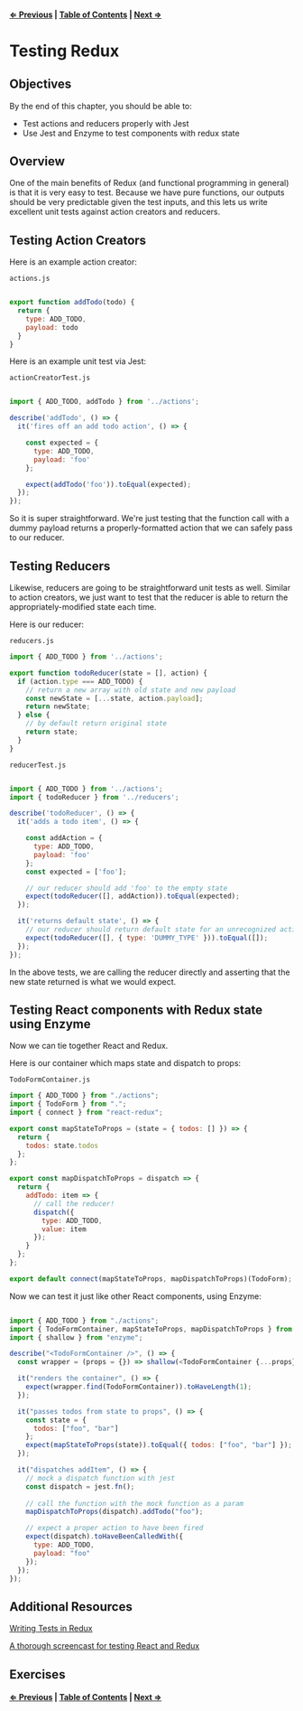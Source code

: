 #### [⇐ Previous](./06-redux_and_react.md) | [Table of Contents](./../readme.md) | [Next ⇒](./08-backend.md)

# Testing Redux

## Objectives

By the end of this chapter, you should be able to:

- Test actions and reducers properly with Jest
- Use Jest and Enzyme to test components with redux state

## Overview

One of the main benefits of Redux (and functional programming in general) is that it is very easy to test. Because we have pure functions, our outputs should be very predictable given the test inputs, and this lets us write excellent unit tests against action creators and reducers.

## Testing Action Creators

Here is an example action creator:

`actions.js`

```js

export function addTodo(todo) {
  return {
    type: ADD_TODO,
    payload: todo
  }
}

```

Here is an example unit test via Jest:

`actionCreatorTest.js`

```js

import { ADD_TODO, addTodo } from '../actions';

describe('addTodo', () => {
  it('fires off an add todo action', () => {

    const expected = {
      type: ADD_TODO,
      payload: 'foo'
    };

    expect(addTodo('foo')).toEqual(expected);
  });
});

```

So it is super straightforward. We're just testing that the function call with a dummy payload returns a properly-formatted action that we can safely pass to our reducer.

## Testing Reducers

Likewise, reducers are going to be straightforward unit tests as well. Similar to action creators, we just want to test that the reducer is able to return the appropriately-modified state each time.

Here is our reducer:

`reducers.js`

```js
import { ADD_TODO } from '../actions';

export function todoReducer(state = [], action) {
  if (action.type === ADD_TODO) {
    // return a new array with old state and new payload
    const newState = [...state, action.payload];
    return newState;
  } else {
    // by default return original state
    return state;
  }
}
```

`reducerTest.js`

```js

import { ADD_TODO } from '../actions';
import { todoReducer } from '../reducers';

describe('todoReducer', () => {
  it('adds a todo item', () => {

    const addAction = {
      type: ADD_TODO,
      payload: 'foo'
    };
    const expected = ['foo'];

    // our reducer should add 'foo' to the empty state
    expect(todoReducer([], addAction)).toEqual(expected);
  });

  it('returns default state', () => {
    // our reducer should return default state for an unrecognized action type
    expect(todoReducer([], { type: 'DUMMY_TYPE' })).toEqual([]);
  });
});

```

In the above tests, we are calling the reducer directly and asserting that the new state returned is what we would expect.

## Testing React components with Redux state using Enzyme

Now we can tie together React and Redux.

Here is our container which maps state and dispatch to props:

`TodoFormContainer.js`

```js
import { ADD_TODO } from "./actions";
import { TodoForm } from ".";
import { connect } from "react-redux";

export const mapStateToProps = (state = { todos: [] }) => {
  return {
    todos: state.todos
  };
};

export const mapDispatchToProps = dispatch => {
  return {
    addTodo: item => {
      // call the reducer!
      dispatch({
        type: ADD_TODO,
        value: item
      });
    }
  };
};

export default connect(mapStateToProps, mapDispatchToProps)(TodoForm);

```

Now we can test it just like other React components, using Enzyme:

```js

import { ADD_TODO } from "./actions";
import { TodoFormContainer, mapStateToProps, mapDispatchToProps } from ".";
import { shallow } from "enzyme";

describe("<TodoFormContainer />", () => {
  const wrapper = (props = {}) => shallow(<TodoFormContainer {...props} />);

  it("renders the container", () => {
    expect(wrapper.find(TodoFormContainer)).toHaveLength(1);
  });

  it("passes todos from state to props", () => {
    const state = {
      todos: ["foo", "bar"]
    };
    expect(mapStateToProps(state)).toEqual({ todos: ["foo", "bar"] });
  });

  it("dispatches addItem", () => {
    // mock a dispatch function with jest
    const dispatch = jest.fn();
    
    // call the function with the mock function as a param
    mapDispatchToProps(dispatch).addTodo("foo");

    // expect a proper action to have been fired
    expect(dispatch).toHaveBeenCalledWith({
      type: ADD_TODO,
      payload: "foo"
    });
  });
});

```

## Additional Resources

[Writing Tests in Redux](http://redux.js.org/docs/recipes/WritingTests.html)

[A thorough screencast for testing React and Redux](https://www.youtube.com/watch?v=bMmntkVM4wQ)

## Exercises

#### [⇐ Previous](./06-redux_and_react.md) | [Table of Contents](./../readme.md) | [Next ⇒](./08-backend.md)